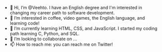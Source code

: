 - 👋 Hi, I’m @Veehto. I have an English degree and I'm interested in changing my career path to software development.
- 👀 I’m interested in coffee, video games, the English language, and learning code!
- 🌱 I’m currently learning HTML, CSS, and JavaScript. I started my coding path learning C, Python, and SQL.
- 💞️ I’m looking to collaborate on ...
- 📫 How to reach me: you can reach me on Twitter!

<!---
Veehto/Veehto is a ✨ special ✨ repository because its `README.md` (this file) appears on your GitHub profile.
You can click the Preview link to take a look at your changes.
--->
